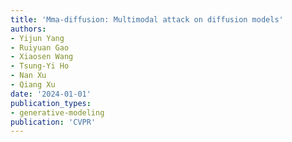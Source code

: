 ```yaml
---
title: 'Mma-diffusion: Multimodal attack on diffusion models'
authors:
- Yijun Yang
- Ruiyuan Gao
- Xiaosen Wang
- Tsung-Yi Ho
- Nan Xu
- Qiang Xu
date: '2024-01-01'
publication_types:
- generative-modeling
publication: 'CVPR'
---
```


